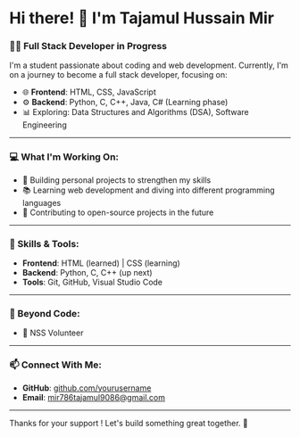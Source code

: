 # Hi there! 👋 I'm Tajamul Hussain Mir
### 🧑‍💻 Full Stack Developer in Progress  
I'm a student passionate about coding and web development. Currently, I'm on a journey to become a full stack developer, focusing on:  
- 🌐 **Frontend**: HTML, CSS, JavaScript  
- ⚙️ **Backend**: Python, C, C++, Java, C# (Learning phase)  
- 📊 Exploring: Data Structures and Algorithms (DSA), Software Engineering  
---
### 💻 What I'm Working On:  
- 🔧 Building personal projects to strengthen my skills  
- 📚 Learning web development and diving into different programming languages  
- 🌱 Contributing to open-source projects in the future  
---
### 🚀 Skills & Tools:  
- **Frontend**: HTML (learned) | CSS (learning)  
- **Backend**: Python, C, C++ (up next)  
- **Tools**: Git, GitHub, Visual Studio Code  
---
### 🏏 Beyond Code:  
- 📢 NSS Volunteer 
---
### 📫 Connect With Me:  
- **GitHub**: [github.com/yourusername](https://github.com/)  
- **Email**: mir786tajamul9086@gmail.com 
---
Thanks for your support ! Let's build something great together. 🚀
